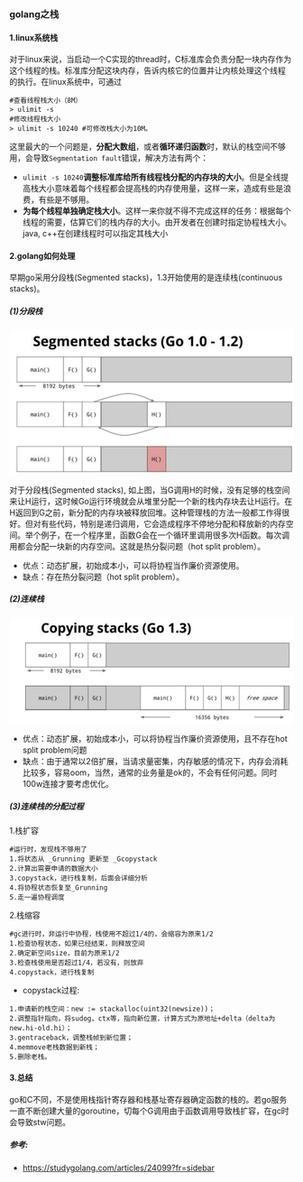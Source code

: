 ### golang之栈

#### 1.linux系统栈

对于linux来说，当启动一个C实现的thread时，C标准库会负责分配一块内存作为这个线程的栈。标准库分配这块内存，告诉内核它的位置并让内核处理这个线程 的执行。在linux系统中，可通过 

```shell
#查看线程栈大小（8M）
> ulimit -s
#修改线程栈大小
> ulimit -s 10240 #可修改栈大小为10M。
```

这里最大的一个问题是，**分配大数组**，或者**循环递归函数**时，默认的栈空间不够用，会导致`Segmentation fault`错误，解决方法有两个：

- `ulimit -s 10240`**调整标准库给所有线程栈分配的内存块的大小**。但是全线提高栈大小意味着每个线程都会提高栈的内存使用量，这样一来，造成有些是浪费，有些是不够用。
- **为每个线程单独确定栈大小**。这样一来你就不得不完成这样的任务：根据每个线程的需要，估算它们的栈内存的大小。由开发者在创建时指定协程栈大小。java, c++在创建线程时可以指定其栈大小

#### 2.golang如何处理

早期go采用分段栈(Segmented stacks)，1.3开始使用的是连续栈(continuous stacks)。

##### (1)分段栈

<center>
      <img src="https://github.com/alwaysthanks/learning-docs/blob/master/images/image-20191222135530268.png">
</center>

对于分段栈(Segmented stacks), 如上图，当G调用H的时候，没有足够的栈空间来让H运行，这时候Go运行环境就会从堆里分配一个新的栈内存块去让H运行。在H返回到G之前，新分配的内存块被释放回堆。这种管理栈的方法一般都工作得很好。但对有些代码，特别是递归调用，它会造成程序不停地分配和释放新的内存空间。举个例子，在一个程序里，函数G会在一个循环里调用很多次H函数。每次调用都会分配一块新的内存空间。这就是热分裂问题（hot split problem）。

- 优点：动态扩展，初始成本小，可以将协程当作廉价资源使用。
- 缺点：存在热分裂问题（hot split problem）。

##### (2)连续栈

<center>
      <img src="https://github.com/alwaysthanks/learning-docs/blob/master/images/image-20191222135826148.png">
  </center>

- 优点：动态扩展，初始成本小，可以将协程当作廉价资源使用，且不存在hot split problem问题
- 缺点：由于通常以2倍扩展，当请求量密集，内存敏感的情况下，内存会消耗比较多，容易oom，当然，通常的业务量是ok的，不会有任何问题。同时100w连接才要考虑优化。

##### (3)连续栈的分配过程

1.栈扩容

```shell
#运行时，发现栈不够用了
1.将状态从 _Grunning 更新至 _Gcopystack
2.计算出需要申请的数据大小
3.copystack，进行栈复制，后面会详细分析
4.将协程状态恢复至_Grunning
5.走一遍协程调度
```

2.栈缩容

```shell
#gc进行时，非运行中协程，栈使用不超过1/4的，会缩容为原来1/2
1.检查协程状态，如果已经结束，则释放空间
2.确定新空间size，目前为原来1/2
3.检查栈使用是否超过1/4，若没有，则放弃
4.copystack，进行栈复制
```

- copystack过程:

```
1.申请新的栈空间：new := stackalloc(uint32(newsize))；
2.调整指针指向，将sudog，ctx等，指向新位置，计算方式为原地址+delta（delta为new.hi-old.hi）；
3.gentraceback，调整栈帧到新位置；
4.memmove老栈数据到新栈；
5.删除老栈。
```

#### 3.总结

go和C不同，不是使用栈指针寄存器和栈基址寄存器确定函数的栈的。若go服务一直不断创建大量的goroutine，切每个G调用由于函数调用导致栈扩容，在gc时会导致stw问题。

##### 参考:

- https://studygolang.com/articles/24099?fr=sidebar